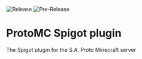 ![Release](https://github.com/JonaMata/ProtoMC/workflows/Release/badge.svg) ![Pre-Release](https://github.com/JonaMata/ProtoMC/workflows/Pre-Release/badge.svg)
# ProtoMC Spigot plugin
The Spigot plugin for the S.A. Proto Minecraft server
